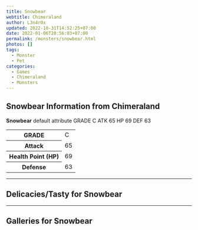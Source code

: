 ```yaml
---
title: Snowbear
webtitle: Chimeraland
author: L3n4r0x
updated: 2022-10-31T14:52:25+07:00
date: 2022-01-06T20:56:03+07:00
permalink: /monsters/snowbear.html
photos: []
tags:
  - Monster
  - Pet
categories:
  - Games
  - Chimeraland
  - Monsters
---
```


<section id="bootstrap-wrapper"><link rel="stylesheet" href="https://cdn.statically.io/gh/dimaslanjaka/Web-Manajemen/40ac3225/css/bootstrap-4.5-wrapper.css"/><h1>Snowbear Information from Chimeraland</h1><p><b>Snowbear</b> default attribute GRADE C ATK 65 HP 69 DEF 63<table><tr><th>GRADE</th><td>C</td></tr><tr><th>Attack</th><td>65</td></tr><tr><th>Health Point (HP)</th><td>69</td></tr><tr><th>Defense</th><td>63</td></tr></table></p><hr/><h2>Delicacies/Tasty for Snowbear</h2><hr/><div id="gallery"><h2>Galleries for Snowbear</h2><div class="row"></div></div></section>